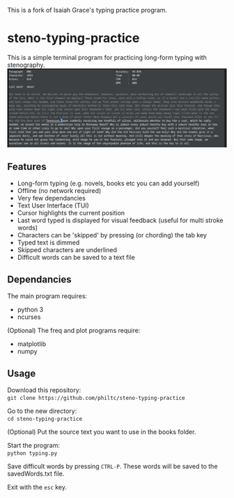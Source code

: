 This is a fork of Isaiah Grace's typing practice program.

# steno-typing-practice
This is a simple terminal program for practicing long-form typing with stenography.
 ![Screenshot](/img/main-1.png)

## Features
- Long-form typing (e.g. novels, books etc you can add yourself)
- Offline (no network required)
- Very few dependancies
- Text User Interface (TUI)
- Cursor highlights the current position
- Last word typed is displayed for visual feedback (useful for multi stroke words)
- Characters can be 'skipped' by pressing (or chording) the tab key
- Typed text is dimmed
- Skipped characters are underlined
- Difficult words can be saved to a text file

## Dependancies
The main program requires:
- python 3
- ncurses

(Optional) The freq and plot programs require:
- matplotlib
- numpy

## Usage
Download this repository:  
```git clone https://github.com/philtc/steno-typing-practice```  
  
Go to the new directory:  
```cd steno-typing-practice```  
  
(Optional) Put the source text you want to use in the books folder.  
  
Start the program:  
```python typing.py```  
  
Save difficult words by pressing ```CTRL-P```. These words will be saved to the savedWords.txt file.  
  
Exit with the ```esc``` key.